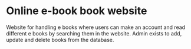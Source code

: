 # Online e-book book website

Website for handling e books where users can make an account and read different e books by searching them in the website. Admin exists to add, update and delete books from the database. 